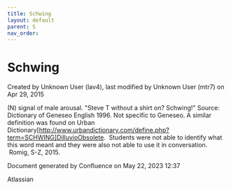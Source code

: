 ```yaml
---
title: Schwing
layout: default
parent: S
nav_order:
---
```


# Schwing

Created by  Unknown User (lav4), last modified by  Unknown User (mtr7) on Apr 29, 2015

(N) signal of male arousal. &quot;Steve T without a shirt on? Schwing!&quot; Source: Dictionary of Geneseo English 1996. Not specific to Geneseo. A similar definition was found on Urban Dictionary[http://www.urbandictionary.com/define.php?term=SCHWING]DilluvioObsolete.  Students were not able to identify what this word meant and they were also not able to use it in conversation.  Romig, S-Z, 2015.

Document generated by Confluence on May 22, 2023 12:37

Atlassian
